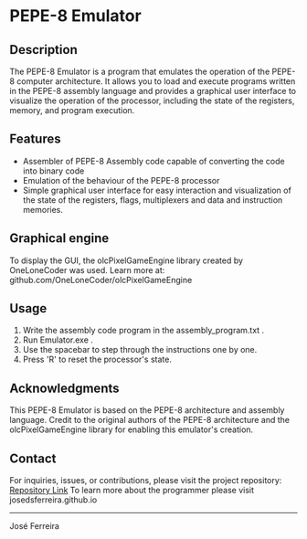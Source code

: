 # PEPE-8 Emulator

## Description

The PEPE-8 Emulator is a program that emulates the operation of the PEPE-8 computer architecture.
It allows you to load and execute programs written in the PEPE-8 assembly language and provides a  graphical user interface to visualize the operation of the processor, including the state of the registers, memory, and program execution.

## Features

- Assembler of PEPE-8 Assembly code capable of converting the code into binary code
- Emulation of the behaviour of the PEPE-8 processor
- Simple graphical user interface for easy interaction and visualization of the state of the registers, flags, multiplexers and data and instruction memories.

## Graphical engine

To display the GUI, the olcPixelGameEngine library created by OneLoneCoder was used.
Learn more at: github.com/OneLoneCoder/olcPixelGameEngine

## Usage

1. Write the assembly code program in the assembly_program.txt .
2. Run Emulator.exe .
2. Use the spacebar to step through the instructions one by one.
4. Press 'R' to reset the processor's state.

## Acknowledgments

This PEPE-8 Emulator is based on the PEPE-8 architecture and assembly language. Credit to the original authors of the PEPE-8 architecture and the olcPixelGameEngine library for enabling this emulator's creation.

## Contact

For inquiries, issues, or contributions, please visit the project repository: [Repository Link](https://github.com/josedsferreira/pepe8-emulator)
To learn more about the programmer please visit josedsferreira.github.io

---

José Ferreira
